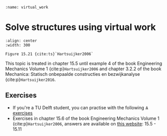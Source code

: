 ```{index} Virtual work
:name: virtual_work
```
# Solve structures using virtual work

```{figure} ./solve_virtual_work_data/image.png
:align: center
:width: 300

Figure 15.21 {cite:ts}`Hartsuijker2006`
```

This topic is treated in chapter 15.5 until example 4 of the book Engineering Mechanics Volume 1 {cite:p}`Hartsuijker2006` and chapter 3.2.2 of the book Mechanica: Statisch onbepaalde constructies en bezwijkanalyse {cite:p}`Hartsuijker2016`.


## Exercises
- If you're a TU Delft student, you can practise with the following [<img height="12px" src="../../images/ANS.svg" alt="ANS"> exercises](https://ans.app/digital_test/assignments/1108958/results/new)
- Exercises in chapter 15.6 of the book Engineering Mechanics Volume 1 {cite:p}`Hartsuijker2006`, answers are available on [this website](https://icozct.tudelft.nl/TUD_CT/bookanswers/vol1/Chapter15/): 15.5 - 15.11
